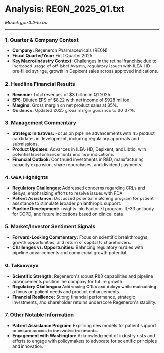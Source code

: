 # Analysis: REGN_2025_Q1.txt

*Model: gpt-3.5-turbo*

---

### 1. Quarter & Company Context
- **Company:** Regeneron Pharmaceuticals (REGN)
- **Fiscal Quarter/Year:** First Quarter 2025
- **Key Macro/Industry Context:** Challenges in the retinal franchise due to increased usage of off-label Avastin, regulatory issues with ILEA-HD pre-filled syringe, growth in Depixent sales across approved indications.

### 2. Headline Financial Results
- **Revenue:** Total revenues of $3 billion in Q1 2025.
- **EPS:** Diluted EPS of $8.22 with net income of $928 million.
- **Margins:** Gross margin on net product sales at 85%.
- **Guidance:** Updated 2025 gross margin guidance to 86-87%.

### 3. Management Commentary
- **Strategic Initiatives:** Focus on pipeline advancements with 45 product candidates in development, including regulatory approvals and submissions.
- **Product Updates:** Advances in ILEA-HD, Depixent, and Libtio, with potential label enhancements and new indications.
- **Financial Outlook:** Continued investments in R&D, manufacturing capacity expansion, share repurchases, and dividend payments.

### 4. Q&A Highlights
- **Regulatory Challenges:** Addressed concerns regarding CRLs and delays, emphasizing efforts to resolve issues with FDA.
- **Patient Assistance:** Discussed potential matching program for patient assistance to stimulate broader philanthropic support.
- **Pipeline Development:** Insights into Factor XI program, IL-33 antibody for COPD, and future indications based on clinical data.

### 5. Market/Investor Sentiment Signals
- **Forward-Looking Commentary:** Focus on scientific breakthroughs, growth opportunities, and return of capital to shareholders.
- **Challenges vs. Opportunities:** Balancing regulatory hurdles with pipeline advancements and commercial growth potential.

### 6. Takeaways
- **Scientific Strength:** Regeneron's robust R&D capabilities and pipeline advancements position the company for future growth.
- **Regulatory Challenges:** Addressing CRLs and delays while maintaining a focus on patient needs and product enhancements.
- **Financial Resilience:** Strong financial performance, strategic investments, and shareholder returns underscore Regeneron's stability.

### 7. Other Notable Information
- **Patient Assistance Program:** Exploring new models for patient support to ensure access to innovative treatments.
- **Engagement with Washington:** Acknowledgment of industry risks and efforts to engage with policymakers to advocate for scientific principles and innovation.